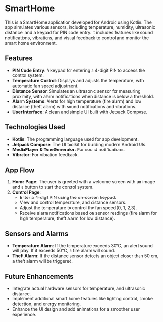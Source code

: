 # SmartHome

This is a SmartHome application developed for Android using Kotlin. The app simulates various sensors, including temperature, humidity, ultrasonic distance, and a keypad for PIN code entry. It includes features like sound notifications, vibrations, and visual feedback to control and monitor the smart home environment.

## Features

- **PIN Code Entry**: A keypad for entering a 4-digit PIN to access the control system.
- **Temperature Control**: Displays and adjusts the temperature, with automatic fan speed adjustment.
- **Distance Sensor**: Simulates an ultrasonic sensor for measuring proximity, with alarm notifications when distance is below a threshold.
- **Alarm Systems**: Alerts for high temperature (fire alarm) and low distance (theft alarm) with sound notifications and vibrations.
- **User Interface**: A clean and simple UI built with Jetpack Compose.

## Technologies Used

- **Kotlin**: The programming language used for app development.
- **Jetpack Compose**: The UI toolkit for building modern Android UIs.
- **MediaPlayer & ToneGenerator**: For sound notifications.
- **Vibrator**: For vibration feedback.
  

## App Flow

1. **Home Page**: The user is greeted with a welcome screen with an image and a button to start the control system.
2. **Control Page**: 
   - Enter a 4-digit PIN using the on-screen keypad.
   - View and control temperature, and distance sensors.
   - Adjust the temperature to control the fan speed (0, 1, 2,3).
   - Receive alarm notifications based on sensor readings (fire alarm for high temperature, theft alarm for low distance).

## Sensors and Alarms

- **Temperature Alarm**: If the temperature exceeds 30°C, an alert sound will play. If it exceeds 50°C, a fire alarm will sound.
- **Theft Alarm**: If the distance sensor detects an object closer than 50 cm, a theft alarm will be triggered.

## Future Enhancements

- Integrate actual hardware sensors for temperature, and ultrasonic distance.
- Implement additional smart home features like lighting control, smoke detection, and energy monitoring.
- Enhance the UI design and add animations for a smoother user experience.
